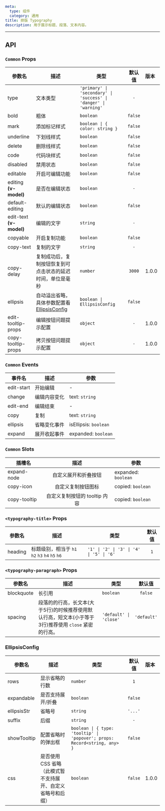 ```yaml
meta:
  type: 组件
  category: 通用
title: 排版 Typography
description: 用于展示标题、段落、文本内容。
```
---

<!--@include: ./__demo__/basic.md-->

<!--@include: ./__demo__/title.md-->

<!--@include: ./__demo__/text.md-->

<!--@include: ./__demo__/paragraph.md-->

<!--@include: ./__demo__/operations.md-->

<!--@include: ./__demo__/ellipsis.md-->

## API






### `Common` Props

|参数名|描述|类型|默认值|版本|
|---|---|---|:---:|:---|
|type|文本类型|`'primary' \| 'secondary' \| 'success' \| 'danger' \| 'warning'`|`-`||
|bold|粗体|`boolean`|`false`||
|mark|添加标记样式|`boolean \| { color: string }`|`false`||
|underline|下划线样式|`boolean`|`false`||
|delete|删除线样式|`boolean`|`false`||
|code|代码块样式|`boolean`|`false`||
|disabled|禁用状态|`boolean`|`false`||
|editable|开启可编辑功能|`boolean`|`false`||
|editing **(v-model)**|是否在编辑状态|`boolean`|`-`||
|default-editing|默认的编辑状态|`boolean`|`false`||
|edit-text **(v-model)**|编辑的文字|`string`|`-`||
|copyable|开启复制功能|`boolean`|`false`||
|copy-text|复制的文字|`string`|`-`||
|copy-delay|复制成功后，复制按钮恢复到可点击状态的延迟时间，单位是毫秒|`number`|`3000`|1.0.0|
|ellipsis|自动溢出省略，具体参数配置看 [EllipsisConfig](#EllipsisConfig)|`boolean \| EllipsisConfig`|`false`||
|edit-tooltip-props|编辑按钮问题提示配置|`object`|`-`|1.0.0|
|copy-tooltip-props|拷贝按钮问题提示配置|`object`|`-`|1.0.0|
### `Common` Events

|事件名|描述|参数|
|---|---|---|
|edit-start|开始编辑|-|
|change|编辑内容变化|text: `string`|
|edit-end|编辑结束|-|
|copy|复制|text: `string`|
|ellipsis|省略变化事件|isEllipsis: `boolean`|
|expand|展开收起事件|expanded: `boolean`|
### `Common` Slots

|插槽名|描述|参数|
|---|:---:|---|
|expand-node|自定义展开和折叠按钮|expanded: `boolean`|
|copy-icon|自定义复制按钮图标|copied: `boolean`|
|copy-tooltip|自定义复制按钮的 tooltip 内容|copied: `boolean`|




### `<typography-title>` Props

|参数名|描述|类型|默认值|
|---|---|---|:---:|
|heading|标题级别，相当于 `h1` `h2` `h3` `h4` `h5` `h6`|`'1' \| '2' \| '3' \| '4' \| '5' \| '6'`|`1`|




### `<typography-paragraph>` Props

|参数名|描述|类型|默认值|
|---|---|---|:---:|
|blockquote|长引用|`boolean`|`false`|
|spacing|段落的的行高，长文本(大于5行)的时候推荐使用默认行高，短文本(小于等于3行)推荐使用 `close` 紧密的行高。|`'default' \| 'close'`|`'default'`|








### EllipsisConfig

|参数名|描述|类型|默认值|版本|
|---|---|---|:---:|:---|
|rows|显示省略的行数|`number`|`1`||
|expandable|是否支持展开/折叠|`boolean`|`false`||
|ellipsisStr|省略号|`string`|`'...'`||
|suffix|后缀|`string`|`-`||
|showTooltip|配置省略时的弹出框|`boolean \| { type: 'tooltip' \| 'popover'; props: Record<string, any> }`|`false`||
|css|是否使用 CSS 省略（此模式暂不支持展开、自定义省略号和后缀）|`boolean`|`false`|1.0.0|


